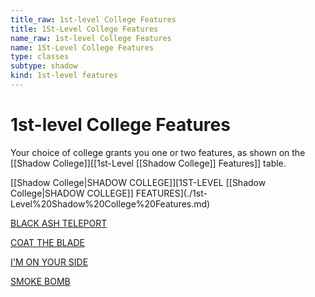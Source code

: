 ```yaml
---
title_raw: 1st-level College Features
title: 1St-Level College Features
name_raw: 1st-level College Features
name: 1St-Level College Features
type: classes
subtype: shadow
kind: 1st-level features
---
```


# 1st-level College Features

Your choice of college grants you one or two features, as shown on the [[Shadow College]]\[\[1st-Level [[Shadow College]] Features\]\] table.

[[Shadow College|SHADOW COLLEGE]]\[1ST-LEVEL [[Shadow College|SHADOW COLLEGE]] FEATURES\](./1st-Level%20Shadow%20College%20Features.md)

[BLACK ASH TELEPORT](./Black%20Ash%20Teleport.md)

[COAT THE BLADE](./Coat%20The%20Blade.md)

[I'M ON YOUR SIDE](./I'M%20On%20Your%20Side.md)

[SMOKE BOMB](./Smoke%20Bomb.md)
